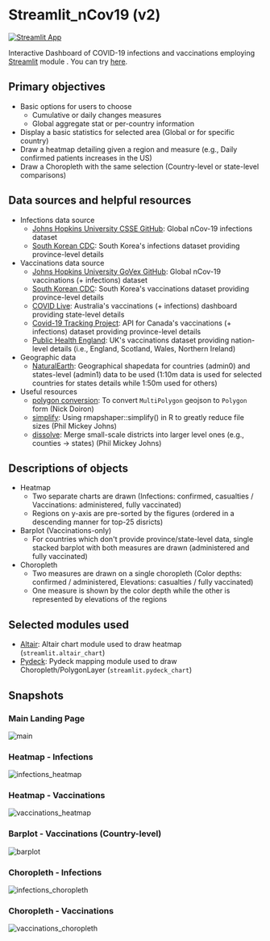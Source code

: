 # Streamlit_nCov19 (v2)
[![Streamlit App](https://static.streamlit.io/badges/streamlit_badge_black_white.svg)](https://share.streamlit.io/staedi/streamlit_ncov19/app.py)

Interactive Dashboard of COVID-19 infections and vaccinations employing [Streamlit](https://www.streamlit.io) module .
You can try [here](https://share.streamlit.io/staedi/streamlit_ncov19/app.py).

## Primary objectives
* Basic options for users to choose
  * Cumulative or daily changes measures
  * Global aggregate stat or per-country information
* Display a basic statistics for selected area (Global or for specific country)
* Draw a heatmap detailing given a region and measure (e.g., Daily confirmed patients increases in the US)
* Draw a Choropleth with the same selection (Country-level or state-level comparisons)

## Data sources and helpful resources
* Infections data source
  * [Johns Hopkins University CSSE GitHub](https://github.com/CSSEGISandData/COVID-19): Global nCov-19 infections dataset
  * [South Korean CDC](http://ncov.mohw.go.kr/): South Korea's infections dataset providing province-level details
* Vaccinations data source
  * [Johns Hopkins University GoVex GitHub](https://github.com/govex/COVID-19): Global nCov-19 vaccinations (+ infections) dataset
  * [South Korean CDC](http://ncv.kdca.go.kr/): South Korea's vaccinations dataset providing province-level details
  * [COVID Live](http://covidlive.com.au/): Australia's vaccinations (+ infections) dashboard providing state-level details
  * [Covid-19 Tracking Project](http://api.covid19tracker.ca/): API for Canada's vaccinations (+ infections) dataset providing province-level details
  * [Public Health England](https://coronavirus.data.gov.uk/details/vaccinations/): UK's vaccinations dataset providing nation-level details (i.e., England, Scotland, Wales, Northern Ireland)
* Geographic data 
  * [NaturalEarth](http://naturalearthdata.com/): Geographical shapedata for countries (admin0) and states-level (admin1) data to be used (1:10m data is used for selected countries for states details while 1:50m used for others)
* Useful resources
  * [polygon conversion](https://gist.github.com/mapmeld/8742ae89c6d687171d00/): To convert `MultiPolygon` geojson to `Polygon` form (Nick Doiron)
  * [simplify](https://philmikejones.me/tutorials/2016-09-29-simplify-polygons-without-creating-slivers/): Using rmapshaper::simplify() in R to greatly reduce file sizes (Phil Mickey Johns)
  * [dissolve](https://philmikejones.me/tutorials/2015-09-03-dissolve-polygons-in-r//): Merge small-scale districts into larger level ones (e.g., counties -> states) (Phil Mickey Johns)

## Descriptions of objects
* Heatmap
  * Two separate charts are drawn (Infections: confirmed, casualties / Vaccinations: administered, fully vaccinated)
  * Regions on y-axis are pre-sorted by the figures (ordered in a descending manner for top-25 disricts)
* Barplot (Vaccinations-only)
  * For countries which don't provide province/state-level data, single stacked barplot with both measures are drawn (administered and fully vaccinated)
* Choropleth
  * Two measures are drawn on a single choropleth (Color depths: confirmed / administered, Elevations: casualties / fully vaccinated)
  * One measure is shown by the color depth while the other is represented by elevations of the regions
  
## Selected modules used
  * [Altair](http://altair-viz.github.io/): Altair chart module used to draw heatmap (`streamlit.altair_chart`)
  * [Pydeck](http://pydeck.gl/): Pydeck mapping module used to draw Choropleth/PolygonLayer (`streamlit.pydeck_chart`)
  
## Snapshots
### Main Landing Page
![main](https://github.com/staedi/Streamlit_nCov19/raw/master/samples/main_v2.png)

### Heatmap - Infections
![infections_heatmap](https://github.com/staedi/Streamlit_nCov19/raw/master/samples/heatmap_infections.png)

### Heatmap - Vaccinations
![vaccinations_heatmap](https://github.com/staedi/Streamlit_nCov19/raw/master/samples/heatmap_vaccinations.png)

### Barplot - Vaccinations (Country-level)
![barplot](https://github.com/staedi/Streamlit_nCov19/raw/master/samples/stackedbar_vaccinations.png)

### Choropleth - Infections
![infections_choropleth](https://github.com/staedi/Streamlit_nCov19/raw/master/samples/choropleth_infections.png)

### Choropleth - Vaccinations
![vaccinations_choropleth](https://github.com/staedi/Streamlit_nCov19/raw/master/samples/choropleth_vaccinations.png)
